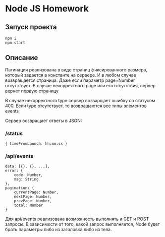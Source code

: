 # Node JS Homework
## Запуск проекта
```
npm i
npm start
```
## Описание
Пагинация реализована в виде страниц фиксированного размера, который задается 
в константе на сервере. И в любом случае возвращается страница. Даже
если параметр page=Number отсутствует. В случае некорректного page или
его отсутствия, сервер вернет первую страницу

В случае некорректного type сервер возварщает ошибку со статусом 400.
Если type отсутствует, то возвращаются все типы элементов events

Сервер возвращает ответы в JSON:

### /status
``{ timeFromLaunch: hh:mm:ss }``

### /api/events
```angular2html
data: [{}, {}, ...],  
error: {
    code: Number,
    msg: String
},   
pagination: {
    currentPage: Number,
    nextPage: Number,
    prevPage: Number,
    total: Number
}
```

Для api/events реализована возможность выполнять и GET и POST запросы.
В зависимости от того, какой запрос выполняется, Node будет брать параметры либо
из заголовка либо из тела.
